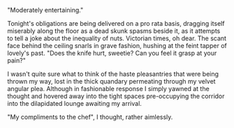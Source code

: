 "Moderately entertaining."

Tonight's obligations are being delivered on a pro rata basis, dragging itself miserably along the floor as a dead skunk spasms beside it, as it attempts to tell a joke about the inequality of nuts. Victorian times, oh dear. The scant face behind the ceiling snarls in grave fashion, hushing at the feint tapper of lovely's past. "Does the knife hurt, sweetie? Can you feel it grasp at your pain?"

I wasn't quite sure what to think of the haste pleasantries that were being thrown my way, lost in the thick quandary permeating through my velvet angular plea. Although in fashionable response I simply yawned at the thought and hovered away into the tight spaces pre-occupying the corridor into the dilapidated lounge awaiting my arrival.





"My compliments to the chef", I thought, rather aimlessly.